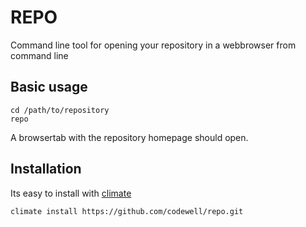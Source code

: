 # REPO

Command line tool for opening your repository in a webbrowser from command line

## Basic usage

```
cd /path/to/repository
repo
```

A browsertab with the repository homepage should open.

## Installation
Its easy to install with [climate](https://cli-mate.sh/)

```
climate install https://github.com/codewell/repo.git
```
